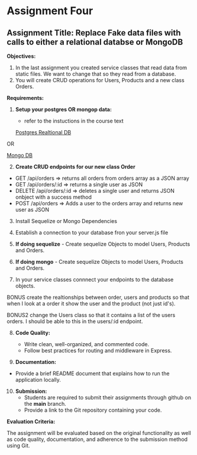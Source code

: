 # Assignment Four

## Assignment Title: Replace Fake data files with calls to either a relational databse or MongoDB

**Objectives:**

1.  In the last assignment you created service classes that read data
    from static files. We want to change that so they read from a database.
2.  You will create CRUD operations for Users, Products and a new class Orders.

**Requirements:**

1. **Setup your postgres OR mongop data:**

   - refer to the instuctions in the course text

   [Postgres Realtional DB](https://webprogrammingtoolsandframeworks.sdds.ca/Relational-Database-Postgres/introduction-to-postgres)

OR

[Mongo DB](https://webprogrammingtoolsandframeworks.sdds.ca/NoSQL-Database-MongoDB/introduction-to-mongodb)

2. **Create CRUD endpoints for our new class Order**

- GET /api/orders => returns all orders from orders array as a JSON array
- GET /api/orders/:id => returns a single user as JSON
- DELETE /api/orders/:id => deletes a single user and returns JSON onbject with a success method
- POST /api/orders => Adds a user to the orders array and returns new user as JSON

3. Install Sequelize or Mongo Dependencies

4. Establish a connection to your database fron your server.js file

5. **If doing sequelize** - Create sequelize Objects to model Users, Products and Orders.

6. **If doing mongo** - Create sequelize Objects to model Users, Products and Orders.

7. In your service classes connnect your endpoints to the database objects.

BONUS create the realtionships between order, users and products so that when
I look at a order it show the user and the product (not just id's).

BONUS2 change the Users class so that it contains a list of the users orders. I should be able to this in the users/:id endpoint.

8. **Code Quality:**

   - Write clean, well-organized, and commented code.
   - Follow best practices for routing and middleware in Express.

9. **Documentation:**

- Provide a brief README document that explains how to run the application locally.

10. **Submission:**
    - Students are required to submit their assignments through github on the **main** branch.
    - Provide a link to the Git repository containing your code.

**Evaluation Criteria:**

The assignment will be evaluated based on the original functionality as well as code quality, documentation, and adherence to the submission method using Git.
